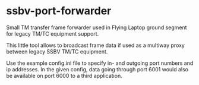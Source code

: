 # ssbv-port-forwarder

Small TM transfer frame forwarder used in Flying Laptop ground segment for legacy TM/TC equipment support.

This little tool allows to broadcast frame data if used as a multiway proxy between legacy SSBV TM/TC equipment.

Use the example config.ini file to specify in- and outgoing port numbers and ip addresses. In the given config, data going through port 6001 would also be available on port 6000 to a third application.

